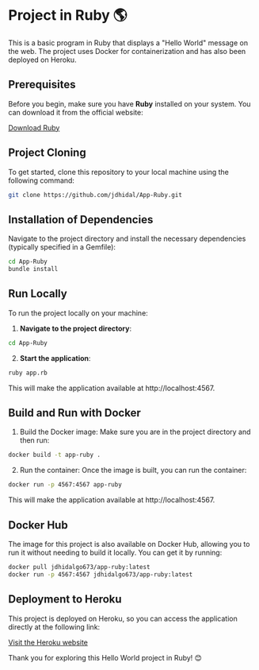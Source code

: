 # Project in Ruby 🌎

This is a basic program in Ruby that displays a "Hello World" message on the web. The project uses Docker for containerization and has also been deployed on Heroku.

## Prerequisites

Before you begin, make sure you have **Ruby** installed on your system. You can download it from the official website:

[Download Ruby](https://www.ruby-lang.org/en/downloads/)

## Project Cloning

To get started, clone this repository to your local machine using the following command:

```bash
git clone https://github.com/jdhidal/App-Ruby.git
```

## Installation of Dependencies

Navigate to the project directory and install the necessary dependencies (typically specified in a Gemfile):

```bash
cd App-Ruby
bundle install
```

## Run Locally

To run the project locally on your machine:

1. **Navigate to the project directory**:
```bash
cd App-Ruby
```

2. **Start the application**:
```bash
ruby app.rb
```
This will make the application available at http://localhost:4567.

## Build and Run with Docker

1. Build the Docker image: Make sure you are in the project directory and then run:
```bash
docker build -t app-ruby .
```

2. Run the container: Once the image is built, you can run the container:
```bash
docker run -p 4567:4567 app-ruby
```
This will make the application available at http://localhost:4567.

## Docker Hub

The image for this project is also available on Docker Hub, allowing you to run it without needing to build it locally. You can get it by running:

```bash
docker pull jdhidalgo673/app-ruby:latest
docker run -p 4567:4567 jdhidalgo673/app-ruby:latest
```

## Deployment to Heroku

This project is deployed on Heroku, so you can access the application directly at the following link:

[Visit the Heroku website](https://app-rubys-5094d3d330bd.herokuapp.com/)



Thank you for exploring this Hello World project in Ruby! 😊